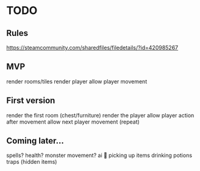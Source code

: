 # TODO

## Rules
https://steamcommunity.com/sharedfiles/filedetails/?id=420985267

## MVP
render rooms/tiles
render player
allow player movement

## First version
render the first room (chest/furniture)
render the player
allow player action after movement
allow next player movement
(repeat)


## Coming later...
spells?
health?
monster movement? ai :grimacing:
picking up items
drinking potions
traps (hidden items)
